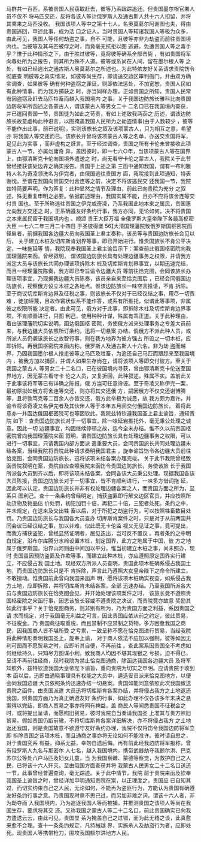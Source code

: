 <!-- { "loadSidebar": true } -->
马群共一百匹，系被贵国人民窃取赶去，彼等乃系跟踪追还。但贵国墨尔根官署人员不仅不
将马匹交还，反将各该人等计俄罗斯人及通古斯人共十六人扣留，并将其乘来之马匹没收。
我国该项人等中之第十七人，名奥莫葛尔阿谢图也夫，得由贵国逃回，申述此事，成为活
口之证人。当时贵国人等较诸我国人等极为众多，由此可见，我国人等任何劫盗之事，自不
可能，且彼等亦非为劫盗而前往贵国境内也。当彼等及其马匹被俘之时，而竟毫无抗拒以图
逃避，免遭贵国人等之毒手乎？惟于此种情形之下，由于胜过彼等，竟将彼等确系全部击毙
，有如贵国将军向尊处所为之报告，则其所为殊不人道。彼等或系尚在人间，留在墨尔根人等
之处，有如已经逃出之通古斯人奥莫葛尔之所述也。为此特依友好关系请求贵院饬令彻底查
明彼等之真实情况，如彼等尚生存，即请送交边区审判衙门，并由双方确实调查，如果彼等
确有何种盗窃之罪证，则即依法惩处，不加宽恕。贵国人民如有此种情事，而为我方捕获之
时，亦当同样办理。正如贵国之所知，贵国人民常有因盗窃及赶去马匹牲畜而越入我国境内
之事。关于我国边防旅长雅科比向贵国边防将军所函述之各蒙古人，谓该蒙古人等男女二十
二名口已在我国境内查获，并已遣回贵国一节，贵国徒为如此之苛责，有如上述致我两函之
历述，谓该边防旅长故意虚构此种诳言，以图掩盖我国人民所为之劫盗情事(由于人数较少
，彼等不能作出此事，前已说明)，实则该旅长之叙及该项蒙古人，只为相互之意，希望亦
将我国人等交还而已。该旅长并曾将该项蒙古人等之名单，亦送交贵国将军，足见此为实事
，而非虚构之诳言。至于经过调查，贵国之所有卡伦未曾接收此项蒙古人一节，亦属勿庸奇
异，盖因彼时，即一七六○年，当该项蒙古人等在国界上，由鄂清斯克卡伦向国境外遣送之
时，尚无看守卡伦之蒙古人，我院关于此节曾经接获该处边界之确实报告。贵国于上述之第
三函中通知我国，谓有一布利雅特人名为奇凌领洗名为伊完者，由俄国逃往贵国方
面，我院接到此项通知，特表谢忱。至谓在我国向贵国交付舍连等之前，决定不将该逃民交
还我国一节，我院兹特简要声明，作为答复：此种显然之情节及理由，前此已向贵院为充分
之叙述，殊无重复申明之必要。依据前述理由，我国实属不能，且亦不应将该舍连等交付贵
国也。至于所称逃往贵国之伊完或奇凌，乃系我国此地本来之属民，贵国惠允向我方交还之
时，正系确遵友好条约行事，我方亦同，无论如何，决不将贵国之本来属民留于我国境内也
。顺颂
贵王大臣万福
全俄罗斯大皇帝陛下各最高枢密大臣
一七六二年三月二十四日
于圣彼得堡
56大清国理藩院致俄罗斯国枢密院函
径启者，前据我国各边疆大员向我国圣上君主奏称，该员等与贵国边防旅长会见以后，
关于建立木桩及切库斯肯划界等事，即已开始进行。惟贵国旅长不肯公平决定，一味拖延等
情，我院现奉我国圣上君主谕旨示下：案查前此俄国枢密院向我国理藩院来函，曾经叙明，
谓该国边防旅长具有处理边疆事务之权限，并请我方派定大员与该旅长共同办理该项拆除木
桩及切库斯肯划界事宜，以期迅速完结，而且一经理藩院陈奏，我方即已专旨谕令边疆大员
等前往恰克图，会同该旅长办理该项事宜，乃现据我边疆大员陈奏，该员亲自来至恰克图后
，已经会同俄国边防旅长，视察俄方设立木桩之各地点。惟该边防旅长一味空言推诿，不肯
拆除。至于商议切库斯肯边界及征税之事，则该旅长不仅对于已经议结之事，用尽一切责难
，徒加诬蔑，且故作窘状似系不能作答，或系有所推托，似谓此等事项，非属彼之权限所能
决定者。由此可见，俄方对于此事，即拆除木柱及切库斯肯边界事项，不肯顺善进行，只图
利己，使用种种计谋，殊属有乖正道。关于此种理由，着由该理藩院切实说明，函达俄国枢
密院，务使俄方派来处理事务之专差大员前来，与我边疆大员依照所订条约，迅将一切悬案
办结。倘俄方不派此种人员，或所派人员仍袭该旅长之故智行事，则在我方地界为彼方强占
所设之一切木桩，应即拆除。再俄国枢密院来函内称，俄罗斯人及通古斯人十六名，非为劫
盗而越界，乃因我国墨尔根人抢走彼等之马匹及牲畜，为追还自己马匹而跟踪来至我国境内
，被我方加以捕获，并谓人如果生存尚在，请将该项人等即交付彼方。至关于我国之蒙古人
等男女二十二名口，已在彼国境内寻获，曾由鄂清斯克卡伦送至国界地方，因无蒙古看守卡
伦之人员，又复折回，此种叙述，殊属不实。盖前此关于此事该将军等已有详确之陈报，俄
方岂可任意谗诬。至于奇凌又称伊完一案，最初原拟如俄方将舍连等交还，则亦将其交还俄
方，嗣因俄方不仅交还谢博腾等，且将敦笃克等二百余人亦皆交还，俄方此举极为诚恳，故
我方颇为嘉许，并谕令将该奇凌又名伊完者及其伙伴人等于本年五月间交付俄国边防旅长，
着将此意亦一并函达俄国枢密院可也等因钦此。我院兹特钦遵我国圣上君主谕旨，通知贵院
如下：查贵国边防旅长对于一切事宜，除一味延宕推托外，毫无秉公处理之诚意。因此一切
边疆事宜，均因继续停顿之故，迄今全未办结。惟不久以前贵国枢密院曾向我国理藩院来函
叙明，谓贵国边防旅长具有处理边疆事务之权限，可以进行一切事宜，只请我国内部方面派
遣重要大员，会同贵国旅长共同处理边疆未结各案，当经我院将贵院此种请求奏明我国君主
，旋奉谕旨饬令各边疆大员前往恰克图，会同贵国边防旅长，迅将该项未结各案办理完竣。
关于此节我院曾经致函贵院叙明在案，贵院自应查照我院来函饬令贵国边防旅长，务使该旅
长于我国所派各大员到齐以后，即将该项未结各案，会同各该大员秉公处理。现据我国各该
大员陈报，贵国边防旅长对于一切事宜，皆不肯顺利进行，一味多方借词拖
延，因此可以认定，贵国边防旅长并非有权处理边疆各案之人，而贵国方面之所为，显系只
图利己。查十一条条约曾经明定，捕获盗匪即行解交边区官员，并应按照所劫货物及物品估
价处罚，初犯加罚十倍，再犯二十倍，三犯者处死。条约之中，并未规定，在送来及交出牲
畜以后，对于所犯之劫盗行为，可以按照牲畜数目处罚。乃贵国边防旅长与我国各大员查办
切库斯肯案件之时，只是对于从前两国共同会议已经议结之事，加以非难，似此既无卡伦监
视又无见证之事，竟可提出，而我方捕获盗犯，曾经显然证明者，层见迭出，岂可反不置议
。再者条约之中明白规定，沿布尔库腾分水岭设置木桩，划定国界，此方之地属于中国，彼
方之地属于俄罗斯国，沿界山河则由中间加以平分。惟当初建立木桩之事，尚未照办，现时
贵国虽因预防盗匪及诈欺等事，而建立此种木桩，亦应遵照原定国界实行建立，不应侵占我
国土地。现经双方所派人员查明，贵国此项木桩确系侵占我国土地，而贵国边防旅长只是不
肯拆除，声言此乃遵照大女皇帝陛下之命令所建立，不敢擅动。惟贵国前此曾向我国来函声
明，愿将该项木桩确实视查，如系侵占我方土地，应即拆除，并将切库斯肯未结各案，全部
迅速办结。乃至我国所派各大员与贵国边防旅长在恰克图会见，并开始处理该项案件之时，
该旅长竟不遵照贵国枢密院之来函行事，因思该旅长容或不遵贵院之决议，而贵院竟亦故意
奖励其如此行事乎？关于恰克图商务，则非别有所为，乃为贵国方面之利益，系因贵国之请
求而规定，对于我国毫无利益之可言，因此贵国应依从前之约定，彼此贸易，不征税金。乃
贵国竟征取重税，而且禁制不应禁制之货物，多方困惫我国之商民，因我国商人皆不堪所受
之亏累，一致呈称不愿在恰克图进行贸易，当经我院将此种情形奏明我国圣上，旋奉上谕，
对于商人依法不应加以强制，彼等如因无利可图而不愿贸易之时，应即听其自便，不再前往
。查此案系因贵国全不考虑如何继续持久，只知尽力图谋小利，致我商人均因不堪其现银之
亏损，迫不得已，呈请不再前往经商，现时我院为禁止恰克图通商，除函达我国各边疆大员
及将军知照外，兹特钦遵我国大皇帝陛下谕旨，重向贵院为切实之申明。应请贵院于收到本
函以后，迅即由通晓事理具有权能之大员中，遴选妥员派来恰克图地方，以便会同我国边疆
大员依照条约迅速办结一切悬案。贵国如能同意依照此次我国致送贵院之函件，由贵国派遣
大员迅将切库斯肯各案办结，并将侵占我方之土地返还我国，则贵国方面乃为真正确遵友好
条约行事，如此办理不仅各该多年未决之悬案得以完结，即商人贸易之事亦将同有裨益，盖
商民人等闻悉贵国不征税金之时，或将提出呈请，而愿照旧贸易，彼时我院自当奏请我国圣
上准其与贵方照旧贸易。假如贵国仍蹈前辙，不将切库斯肯各案详细解决，亦不将侵占我方
之土地返还我国，则是贵国故意不欲遵守友好条约办理，我院不仅将饬令我国边防将军立即
拆除贵国之该项木桩，而且通商之事亦将无论如何不能准许。彼时请自思之，对于贵国究系
有益，抑系无益，幸勿自遗后悔。再有前此经我边防将军报称，曾有俄罗斯人九名与那密尔
人七名，越入我国境内，携带武器劫夺我额尔洪、巴克苏尔公等处八户马匹及妇女儿童，当
为我国察嫩、蒙德等察觉，为救护自己之人民，已将该十六人歼灭。至由俄国方面查获并将
我蒙古人民男女二十二名口送还一节，此事曾经普遍查询，毫无踪迹。关于此中情节，我院
前于贵院来函及钦奉我国圣上谕旨之时，曾经详加申明通知贵院在案，以正理度之，贵国应
已自知其过，而切实约束自己之人民，无论如何，不能再为盗匪行为，方能认为贵国有确遵
友好条约行事之意。乃贵国现时竟不思己过，而另加非难之词，谓该十六人者，非为劫夺而
入我国境内，乃为追逐我国人等而被捕，并推测贵国之该项人等尚在我国生存，要求将其交
还。又称我国之蒙古人等二十二名口，前此贵国确实已向我方遣送云云，由此可见，贵国显
系为掩盖自己之过错，而为此无稽之谈，此真愈来愈不合理。查十一条条约规定，凡持械越
界，实施杀人及劫盗行为者，应即处死。现贵国人等携带枪刀，围攻我国额尔洪地方人民，

